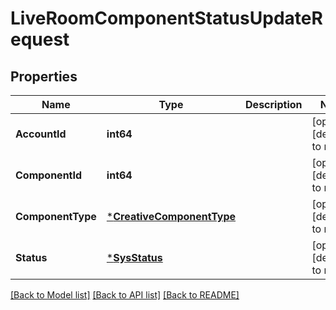 # LiveRoomComponentStatusUpdateRequest

## Properties
Name | Type | Description | Notes
------------ | ------------- | ------------- | -------------
**AccountId** | **int64** |  | [optional] [default to null]
**ComponentId** | **int64** |  | [optional] [default to null]
**ComponentType** | [***CreativeComponentType**](CreativeComponentType.md) |  | [optional] [default to null]
**Status** | [***SysStatus**](SysStatus.md) |  | [optional] [default to null]

[[Back to Model list]](../README.md#documentation-for-models) [[Back to API list]](../README.md#documentation-for-api-endpoints) [[Back to README]](../README.md)


